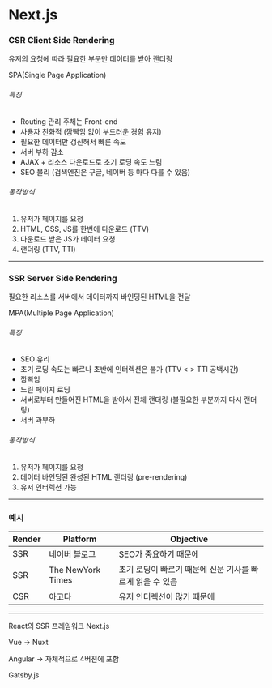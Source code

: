 # Next.js

### CSR Client Side Rendering

유저의 요청에 따라 필요한 부분만 데이터를 받아 랜더링

SPA(Single Page Application)

###### 특징

* Routing 관리 주체는 Front-end
* 사용자 친화적 (깜빡임 없이 부드러운 경험 유지)
* 필요한 데이터만 갱신해서 빠른 속도
* 서버 부하 감소
* AJAX + 리소스 다운로드로 초기 로딩 속도 느림
* SEO 불리 (검색엔진은 구글, 네이버 등 마다 다를 수 있음)


###### 동작방식

1. 유저가 페이지를 요청
2. HTML, CSS, JS를 한번에 다운로드 (TTV)
3. 다운로드 받은 JS가 데이터 요청
4. 랜더링 (TTV, TTI)

---------

### SSR Server Side Rendering

필요한 리소스를 서버에서 데이터까지 바인딩된 HTML을 전달

MPA(Multiple Page Application)

###### 특징

* SEO 유리
* 초기 로딩 속도는 빠르나 초반에 인터렉션은 불가 (TTV < > TTI 공백시간)
* 깜빡임
* 느린 페이지 로딩
* 서버로부터 만들어진 HTML을 받아서 전체 랜더링 (불필요한 부분까지 다시 랜더링)
* 서버 과부하

###### 동작방식

1. 유저가 페이지를 요청
2. 데이터 바인딩된 완성된 HTML 랜더링 (pre-rendering)
3. 유저 인터렉션 가능

----------

### 예시

| Render | Platform          | Objective                         |
|--------|-------------------|-----------------------------------|
| SSR    | 네이버 블로그           | SEO가 중요하기 때문에                     |
| SSR    | The NewYork Times | 초기 로딩이 빠르기 때문에 신문 기사를 빠르게 읽을 수 있음 |
| CSR    | 아고다               | 유저 인터렉션이 많기 때문에                   |


----------

React의 SSR 프레임워크 Next.js

Vue -> Nuxt

Angular -> 자체적으로 4버젼에 포함

Gatsby.js
